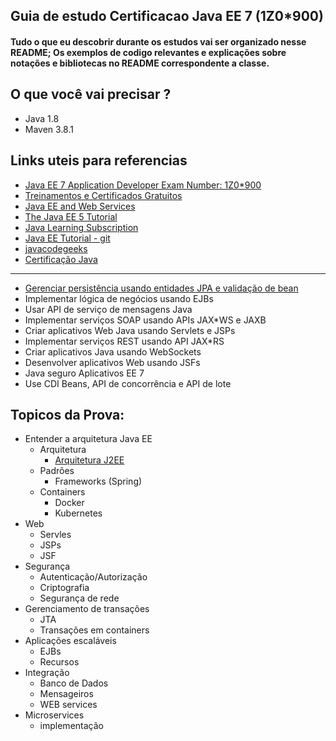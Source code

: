 ## Guia de estudo Certificacao Java EE 7 (1Z0*900)

#### Tudo o que eu descobrir durante os estudos vai ser organizado nesse README; Os exemplos de codigo relevantes e explicações sobre notações e bibliotecas no README correspondente a classe.

## O que você vai precisar ?

* Java 1.8
* Maven 3.8.1

## Links uteis para referencias 

- [Java EE 7 Application Developer Exam Number: 1Z0*900](https://education.oracle.com/java-ee-7-application-developer/pexam_1Z0-900)
- [Treinamentos e Certificados Gratuitos](https://education.oracle.com/learning*explorer)
- [Java EE and Web Services](https://education.oracle.com/software/java/pFamily_48)
- [The Java EE 5 Tutorial](https://docs.oracle.com/javaee/5/tutorial/doc/bnbfl.html)
- [Java Learning Subscription](https://education.oracle.com/java*programming*learning*subscription/ls_40805)  
- [Java EE Tutorial - git](https://javaee.github.io/tutorial/)
- [javacodegeeks](https://examples.javacodegeeks.com/what-is-java-ee/)
- [Certificação Java](https://blog.geekhunter.com.br/certificacao-java/)
  
  

---
  * [Gerenciar persistência usando entidades JPA e validação de bean](https://www.ibm.com/docs/pt-br/was/8.5.5?topic=product-bean-validation-in-jpa)
  * Implementar lógica de negócios usando EJBs
  * Usar API de serviço de mensagens Java
  * Implementar serviços SOAP usando APIs JAX*WS e JAXB
  * Criar aplicativos Web Java usando Servlets e JSPs
  * Implementar serviços REST usando API JAX*RS
  * Criar aplicativos Java usando WebSockets
  * Desenvolver aplicativos Web usando JSFs
  * Java seguro Aplicativos EE 7
  * Use CDI Beans, API de concorrência e API de lote
  
  ## Topicos da Prova:
  
  * Entender a arquitetura Java EE
     * Arquitetura
        * [Arquitetura J2EE](https://www.ibm.com/docs/pt-br/rsm/7.5.0?topic=applications-j2ee-architecture)
     * Padrões
        * Frameworks (Spring)
     * Containers
        * Docker
        * Kubernetes
   * Web
        * Servles
        * JSPs
        * JSF
   * Segurança
        * Autenticação/Autorização
        * Criptografia 
        * Segurança de rede
   * Gerenciamento de transações
        * JTA
        * Transações em containers
   * Aplicações escaláveis
        * EJBs
        * Recursos
   * Integração
        * Banco de Dados
        * Mensageiros
        * WEB services
   * Microservices 
        * implementação

